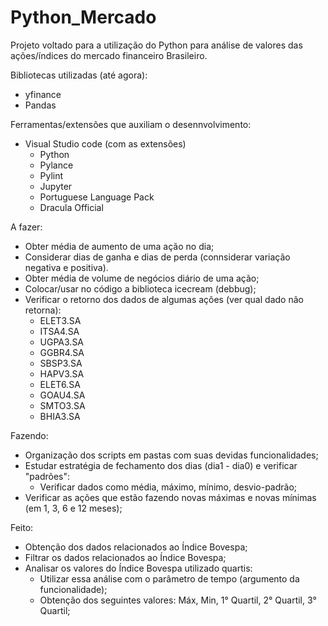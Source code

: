 # Python_Mercado
Projeto voltado para a utilização do Python para análise de valores das ações/índices do mercado financeiro Brasileiro.

Bibliotecas utilizadas (até agora):
 - yfinance
 - Pandas

Ferramentas/extensões que auxiliam o desennvolvimento:
 - Visual Studio code (com as extensões)
    - Python
    - Pylance
    - Pylint
    - Jupyter
    - Portuguese Language Pack
    - Dracula Official

A fazer:
- Obter média de aumento de uma ação no dia;
 - Considerar dias de ganha e dias de perda (connsiderar variação negativa e positiva).
- Obter média de volume de negócios diário de uma ação;
- Colocar/usar no código a biblioteca icecream (debbug);
- Verificar o retorno dos dados de algumas ações (ver qual dado não retorna):
    - ELET3.SA
    - ITSA4.SA
    - UGPA3.SA
    - GGBR4.SA
    - SBSP3.SA
    - HAPV3.SA
    - ELET6.SA
    - GOAU4.SA
    - SMTO3.SA
    - BHIA3.SA

Fazendo:
 - Organização dos scripts em pastas com suas devidas funcionalidades;
 - Estudar estratégia de fechamento dos dias (dia1 - dia0) e verificar "padrões":
    - Verificar dados como média, máximo, mínimo, desvio-padrão;
- Verificar as ações que estão fazendo novas máximas e novas mínimas (em 1, 3, 6 e 12 meses);


Feito:
 - Obtenção dos dados relacionados ao Índice Bovespa;
 - Filtrar os dados relacionados ao Índice Bovespa;
 - Analisar os valores do Índice Bovespa utilizado quartis:
    - Utilizar essa análise com o parâmetro de tempo (argumento da funcionalidade);
    - Obtenção dos seguintes valores: Máx, Min, 1° Quartil, 2° Quartil, 3° Quartil;

